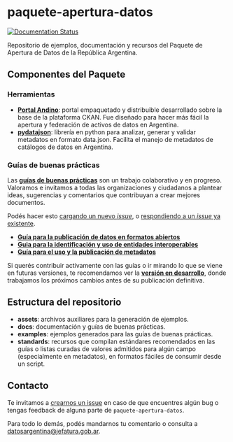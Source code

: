 # paquete-apertura-datos

[![Documentation Status](http://readthedocs.org/projects/paquete-apertura-datos/badge/?version=stable)](http://paquete-apertura-datos.readthedocs.org/es/stable/?badge=stable)

Repositorio de ejemplos, documentación y recursos del Paquete de Apertura de Datos de la República Argentina.

## Componentes del Paquete

### Herramientas

* **[Portal Andino](https://github.com/datosgobar/portal-andino)**: portal empaquetado y distribuible desarrollado sobre la base de la plataforma CKAN. Fue diseñado para hacer más fácil la apertura y federación de activos de datos en Argentina.
* **[pydatajson](https://github.com/datosgobar/pydatajson)**: librería en python para analizar, generar y validar metadatos en formato data.json. Facilita el manejo de metadatos de catálogos de datos en Argentina.

### Guías de buenas prácticas

Las **[guías de buenas prácticas](https://datosgobar.github.io/paquete-apertura-datos/)** son un trabajo colaborativo y en progreso. Valoramos e invitamos a todas las organizaciones y ciudadanos a plantear ideas, sugerencias y comentarios que contribuyan a crear mejores documentos.

Podés hacer esto [cargando un nuevo _issue_](https://github.com/datosgobar/paquete-apertura-datos/issues/new), o [respondiendo a un _issue_ ya existente](https://github.com/datosgobar/paquete-apertura-datos/issues).

* **[Guía para la publicación de datos en formatos abiertos](https://datosgobar.github.io/paquete-apertura-datos/guia-abiertos/)**
* **[Guia para la identificación y uso de entidades interoperables](https://datosgobar.github.io/paquete-apertura-datos/guia-interoperables/)**
* **[Guía para el uso y la publicación de metadatos](https://datosgobar.github.io/paquete-apertura-datos/guia-metadatos/)**

Si querés contribuir activamente con las guías o ir mirando lo que se viene en futuras versiones, te recomendamos ver la **[versión en desarrollo](http://paquete-apertura-datos.readthedocs.io/es/latest)**, donde trabajamos los próximos cambios antes de su publicación definitiva.

## Estructura del repositorio

* **assets**: archivos auxiliares para la generación de ejemplos.
* **docs**: documentación y guías de buenas prácticas.
* **examples**: ejemplos generados para las guías de buenas prácticas.
* **standards**: recursos que compilan estándares recomendados en las guías o listas curadas de valores admitidos para algún campo (especialmente en metadatos), en formatos fáciles de consumir desde un script.

## Contacto

Te invitamos a [crearnos un issue](https://github.com/datosgobar/paquete-apertura-datos/issues/new) en caso de que encuentres algún bug o tengas feedback de alguna parte de `paquete-apertura-datos`.

Para todo lo demás, podés mandarnos tu comentario o consulta a [datosargentina@jefatura.gob.ar](mailto:datosargentina@jefatura.gob.ar).


